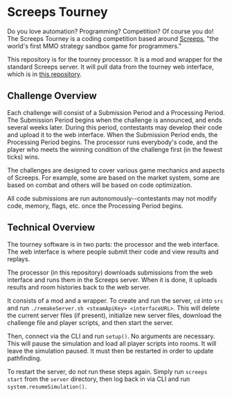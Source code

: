 # Screeps Tourney

Do you love automation? Programming? Competition? Of course you do! The Screeps Tourney is a coding competition based around [Screeps](https://screeps.com), "the world's first MMO strategy sandbox game for programmers."

This repository is for the tourney processor. It is a mod and wrapper for the standard Screeps server. It will pull data from the tourney web interface, which is in [this repository](https://github.com/FlyingPiMonster/ScreepsTourneySite).

## Challenge Overview

Each challenge will consist of a Submission Period and a Processing Period. The Submission Period begins when the challenge is announced, and ends several weeks later. During this period, contestants may develop their code and upload it to the web interface. When the Submission Period ends, the Processing Period begins. The processor runs everybody's code, and the player who meets the winning condition of the challenge first (in the fewest ticks) wins.

The challenges are designed to cover various game mechanics and aspects of Screeps. For example, some are based on the market system, some are based on combat and others will be based on code optimization.

All code submissions are run autonomously--contestants may not modify code, memory, flags, etc. once the Processing Period begins.

## Technical Overview

The tourney software is in two parts: the processor and the web interface. The web interface is where people submit their code and view results and replays.

The processor (in this repository) downloads submissions from the web interface and runs them in the Screeps server. When it is done, it uploads results and room histories back to the web server.

It consists of a mod and a wrapper. To create and run the server, `cd` into `src` and run `./remakeServer.sh <steamApiKey> <interfaceURL>`. This will delete the current server files (if present), initialize new server files, download the challenge file and player scripts, and then start the server.

Then, connect via the CLI and run `setup()`. No arguments are necessary. This will pause the simulation and load all player scripts into rooms. It will leave the simulation paused. It must then be restarted in order to update pathfinding.

To restart the server, do not run these steps again. Simply run `screeps start` from the `server` directory, then log back in via CLI and run `system.resumeSimulation()`.
